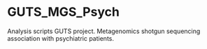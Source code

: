 # GUTS_MGS_Psych
Analysis scripts GUTS project. Metagenomics shotgun sequencing association with psychiatric patients.
